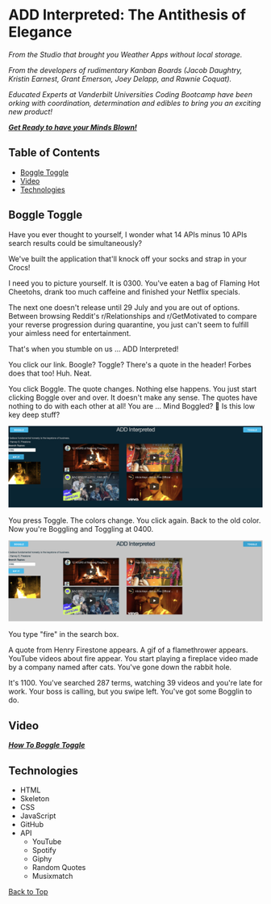 # ADD Interpreted: The Antithesis of Elegance

*From the Studio that brought you Weather Apps without local storage.*

*From the developers of rudimentary Kanban Boards (Jacob Daughtry, Kristin Earnest, Grant Emerson, Joey Delapp, and Rawnie Coquat).*

*Educated Experts at Vanderbilt Universities Coding Bootcamp have been orking with coordination, determination and edibles to bring you an exciting new product!*

***[Get Ready to have your Minds Blown!](https://nosremetnarg.github.io/groupProject/)***

## Table of Contents
* [Boggle Toggle](#boggle-toggle)
* [Video](#video)
* [Technologies](#technologies)

## Boggle Toggle

Have you ever thought to yourself, I wonder what 14 APIs minus 10 APIs search results could be simultaneously?

We've built the application that'll knock off your socks and strap in your Crocs!

I need you to picture yourself. It is 0300. You've eaten a bag of Flaming Hot Cheetohs, drank too much caffeine and finished your Netflix specials.

The next one doesn't release until 29 July and you are out of options. Between browsing Reddit's r/Relationships and r/GetMotivated to compare your reverse progression during quarantine, you just can't seem to fulfill your aimless need for entertainment.

That's when you stumble on us ... ADD Interpreted!

You click our link. Boogle? Toggle? There's a quote in the header! Forbes does that too! Huh. Neat.

You click Boggle. The quote changes. Nothing else happens. You just start clicking Boggle over and over. It doesn't make any sense. The quotes have nothing to do with each other at all! You are ... Mind Boggled? 👀 Is this low key deep stuff?

![Boggle](https://github.com/nosremetnarg/groupProject/blob/screen-sharing/Assets/css/Images/screen_shot_2020-07-22_at_2.44.12_pm.png)

You press Toggle. The colors change. You click again. Back to the old color. Now you're Boggling and Toggling at 0400.

![Toggle](https://github.com/nosremetnarg/groupProject/blob/screen-sharing/Assets/css/Images/screen_shot_2020-07-22_at_2.44.35_pm.png)

You type "fire" in the search box.

A quote from Henry Firestone appears. A gif of a flamethrower appears. YouTube videos about fire appear. You start playing a fireplace video made by a company named after cats. You've gone down the rabbit hole.

It's 1100. You've searched 287 terms, watching 39 videos and you're late for work. Your boss is calling, but you swipe left. You've got some Bogglin to do.

## Video

***[How To Boggle Toggle](https://drive.google.com/file/d/1nS_nDOTSZKNZ3nqsuRsLId3YSnrwHV8B/preview)***

## Technologies

* HTML
* Skeleton
* CSS
* JavaScript
* GitHub
* API
  * YouTube
  * Spotify
  * Giphy
  * Random Quotes
  * Musixmatch
  
[Back to Top](#add-interpreted-the-antithesis-of-elegance)
